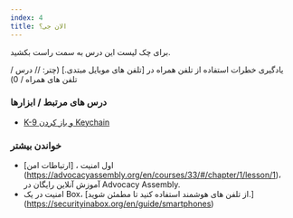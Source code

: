```yaml
---
index: 4
title: الان جی؟
---
```

برای چک لیست این درس به سمت راست بکشید.

یادگیری خطرات استفاده از تلفن همراه در [تلفن های موبایل مبتدی.] (چتر: // درس / تلفن های همراه / 0)

### درس های مرتبط / ابزارها

*   [K-9 و باز کردن Keychain](umbrella://tools/encryption/s_k9-apg.md)

### خواندن بیشتر

*   اول امنیت ، [ارتباطات امن] (https://advocacyassembly.org/en/courses/33/#/chapter/1/lesson/1)، آموزش آنلاین رایگان در  Advocacy Assembly.
*   امنیت در یک Box، [از تلفن های هوشمند استفاده کنید تا مطمئن شوید.] (https://securityinabox.org/en/guide/smartphones)
